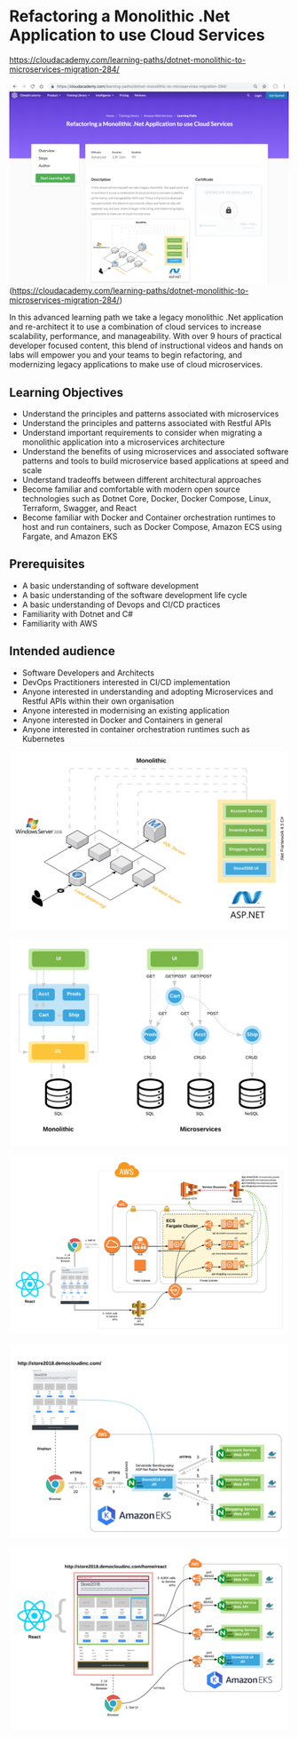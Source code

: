 # Refactoring a Monolithic .Net Application to use Cloud Services

https://cloudacademy.com/learning-paths/dotnet-monolithic-to-microservices-migration-284/

![Alt text](Docs/CloudAcademyLP.png?raw=true "CloudAcademy LP: Refactoring a Monolithic .Net Application to use Cloud Services")(https://cloudacademy.com/learning-paths/dotnet-monolithic-to-microservices-migration-284/)

In this advanced learning path we take a legacy monolithic .Net application and re-architect it to use a combination of cloud services to increase scalability, performance, and manageability. With over 9 hours of practical developer focused content, this blend of instructional videos and hands on labs will empower you and your teams to begin refactoring, and modernizing legacy applications to make use of cloud microservices.  

## Learning Objectives

* Understand the principles and patterns associated with microservices
* Understand the principles and patterns associated with Restful APIs
* Understand important requirements to consider when migrating a monolithic application into a microservices architecture
* Understand the benefits of using microservices and associated software patterns and tools to build microservice based applications at speed and scale
* Understand tradeoffs between different architectural approaches 
* Become familiar and comfortable with modern open source technologies such as Dotnet Core, Docker, Docker Compose, Linux, Terraform, Swagger, and React
* Become familiar with Docker and Container orchestration runtimes to host and run containers, such as Docker Compose, Amazon ECS using Fargate, and Amazon EKS

## Prerequisites

* A basic understanding of software development
* A basic understanding of the software development life cycle
* A basic understanding of Devops and CI/CD practices
* Familiarity with Dotnet and C#
* Familiarity with AWS

## Intended audience

* Software Developers and Architects
* DevOps Practitioners interested in CI/CD implementation
* Anyone interested in understanding and adopting Microservices and Restful APIs within their own organisation
* Anyone interested in modernising an existing application
* Anyone interested in Docker and Containers in general
* Anyone interested in container orchestration runtimes such as Kubernetes

![Alt text](Docs/Monolithic.png?raw=true "Monolithic")

![Alt text](Docs/Microservices.png?raw=true "Microservices")

![Alt text](Docs/APIGatewayECSServiceDiscovery.png?raw=true "APIGateway ECS and ServiceDiscovery")

![Alt text](Docs/EKSRazorTemplating.png?raw=true "EKS Razor Templating")

![Alt text](Docs/EKSReactComponentsCalling.png?raw=true "EKS React Components Calling")
